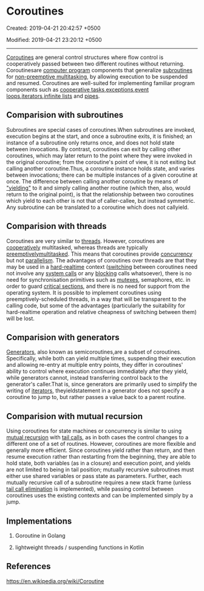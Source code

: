 # Coroutines

Created: 2019-04-21 20:42:57 +0500

Modified: 2019-04-21 23:20:12 +0500

---

[Coroutines](https://www.geeksforgeeks.org/coroutine-in-python/) are general control structures where flow control is cooperatively passed between two different routines without returning.
Coroutinesare [computer program](https://en.wikipedia.org/wiki/Computer_program) components that generalize [subroutines](https://en.wikipedia.org/wiki/Subroutine) for [non-preemptive multitasking](https://en.wikipedia.org/wiki/Non-preemptive_multitasking), by allowing execution to be suspended and resumed. Coroutines are well-suited for implementing familiar program components such as [cooperative tasks](https://en.wikipedia.org/wiki/Cooperative_multitasking),[exceptions](https://en.wikipedia.org/wiki/Exception_handling),[event loops](https://en.wikipedia.org/wiki/Event_loop),[iterators](https://en.wikipedia.org/wiki/Iterator),[infinite lists](https://en.wikipedia.org/wiki/Lazy_evaluation) and [pipes](https://en.wikipedia.org/wiki/Pipeline_(software)).

## Comparision with subroutines

Subroutines are special cases of coroutines.When subroutines are invoked, execution begins at the start, and once a subroutine exits, it is finished; an instance of a subroutine only returns once, and does not hold state between invocations. By contrast, coroutines can exit by calling other coroutines, which may later return to the point where they were invoked in the original coroutine; from the coroutine's point of view, it is not exiting but calling another coroutine.Thus, a coroutine instance holds state, and varies between invocations; there can be multiple instances of a given coroutine at once. The difference between calling another coroutine by means of ["yielding"](https://en.wikipedia.org/wiki/Yield_(multithreading)) to it and simply calling another routine (which then, also, would return to the original point), is that the relationship between two coroutines which yield to each other is not that of caller-callee, but instead symmetric.
Any subroutine can be translated to a coroutine which does not callyield.

## Comparision with threads

Coroutines are very similar to [threads](https://en.wikipedia.org/wiki/Thread_(computing)). However, coroutines are [cooperatively](https://en.wikipedia.org/wiki/Cooperative_multitasking) multitasked, whereas threads are typically [preemptively](https://en.wikipedia.org/wiki/Preemptive_multitasking)[multitasked](https://en.wikipedia.org/wiki/Multitasking). This means that coroutines provide [concurrency](https://en.wikipedia.org/wiki/Concurrency_(computer_science)) but not [parallelism](https://en.wikipedia.org/wiki/Parallel_computing). The advantages of coroutines over threads are that they may be used in a [hard-realtime](https://en.wikipedia.org/wiki/Hard_realtime) context ([switching](https://en.wikipedia.org/wiki/Context_switch) between coroutines need not involve any [system calls](https://en.wikipedia.org/wiki/System_calls) or any [blocking](https://en.wikipedia.org/wiki/Blocking_(computing)) calls whatsoever), there is no need for synchronisation primitives such as [mutexes](https://en.wikipedia.org/wiki/Mutex), semaphores, etc. in order to guard [critical sections](https://en.wikipedia.org/wiki/Critical_sections), and there is no need for support from the operating system.
It is possible to implement coroutines using preemptively-scheduled threads, in a way that will be transparent to the calling code, but some of the advantages (particularly the suitability for hard-realtime operation and relative cheapness of switching between them) will be lost.

## Comparision with generators

[Generators](https://en.wikipedia.org/wiki/Generator_(computer_science)), also known as semicoroutines,are a subset of coroutines. Specifically, while both can yield multiple times, suspending their execution and allowing re-entry at multiple entry points, they differ in coroutines' ability to control where execution continues immediately after they yield, while generators cannot, instead transferring control back to the generator's caller.That is, since generators are primarily used to simplify the writing of [iterators](https://en.wikipedia.org/wiki/Iterator), theyieldstatement in a generator does not specify a coroutine to jump to, but rather passes a value back to a parent routine.

## Comparision with mutual recursion

Using coroutines for state machines or concurrency is similar to using [mutual recursion](https://en.wikipedia.org/wiki/Mutual_recursion) with [tail calls](https://en.wikipedia.org/wiki/Tail_call), as in both cases the control changes to a different one of a set of routines. However, coroutines are more flexible and generally more efficient. Since coroutines yield rather than return, and then resume execution rather than restarting from the beginning, they are able to hold state, both variables (as in a closure) and execution point, and yields are not limited to being in tail position; mutually recursive subroutines must either use shared variables or pass state as parameters. Further, each mutually recursive call of a subroutine requires a new stack frame (unless [tail call elimination](https://en.wikipedia.org/wiki/Tail_call_elimination) is implemented), while passing control between coroutines uses the existing contexts and can be implemented simply by a jump.

## Implementations

1. Goroutine in Golang

2. lightweight threads / suspending functions in Kotlin

## References

<https://en.wikipedia.org/wiki/Coroutine>
